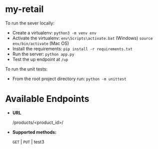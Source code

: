 # my-retail

To run the sever locally:

* Create a virtualenv: `python3 -m venv env`
* Activate the virtualenv: 
`env\Scripts\activate.bat` (Windows)
`source env/bin/activate` (Mac OS)
* Install the requirements: `pip install -r requirements.txt`
* Run the server: `python app.py`
* Test the up endpoint at `/up`

To run the unit tests:
* From the root project directory run: `python -m unittest`

# Available Endpoints

* **URL**

  /products/<product_id>/

* **Supported methods:**
  
  `GET` | `PUT` | test3
 
